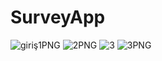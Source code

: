 # SurveyApp
![giriş1PNG](https://github.com/seydanurkuvvetli/SurveyApp/assets/72807269/7b4b4a47-45d2-4cba-8089-078259ac78ef)
![2PNG](https://github.com/seydanurkuvvetli/SurveyApp/assets/72807269/fe33d90c-6d4f-48bf-b943-f39ae476baef)
![3](https://github.com/seydanurkuvvetli/SurveyApp/assets/72807269/7034ee59-c2e6-4cc3-8fd1-f3815f1f7dc0)
![3PNG](https://github.com/seydanurkuvvetli/SurveyApp/assets/72807269/664e2897-2d1e-4a37-a302-0b0e218ebb56)
